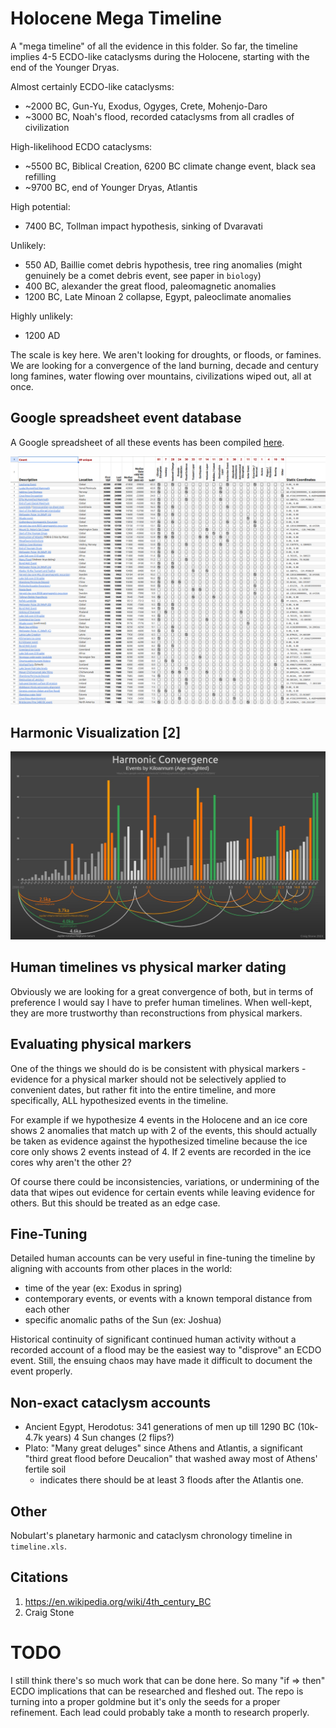 # Holocene Mega Timeline

A "mega timeline" of all the evidence in this folder. So far, the timeline implies 4-5 ECDO-like cataclysms during the Holocene, starting with the end of the Younger Dryas.

Almost certainly ECDO-like cataclysms:
- ~2000 BC, Gun-Yu, Exodus, Ogyges, Crete, Mohenjo-Daro
- ~3000 BC, Noah's flood, recorded cataclysms from all cradles of civilization

High-likelihood ECDO cataclysms:
- ~5500 BC, Biblical Creation, 6200 BC climate change event, black sea refilling
- ~9700 BC, end of Younger Dryas, Atlantis

High potential:
- 7400 BC, Tollman impact hypothesis, sinking of Dvaravati

Unlikely:
- 550 AD, Baillie comet debris hypothesis, tree ring anomalies (might genuinely be a comet debris event, see paper in `biology`)
- 400 BC, alexander the great flood, paleomagnetic anomalies
- 1200 BC, Late Minoan 2 collapse, Egypt, paleoclimate anomalies

Highly unlikely:
- 1200 AD

The scale is key here. We aren't looking for droughts, or floods, or famines. We are looking for a convergence of the land burning, decade and century long famines, water flowing over mountains, civilizations wiped out, all at once.

## Google spreadsheet event database

A Google spreadsheet of all these events has been compiled [here](https://docs.google.com/spreadsheets/d/12wWdujQop8mkRSnj3LgZ5VSc_cAVShsOyCXYEofj664/edit?usp=drive_link).

[<img src="img/event-spreadsheet.png">](https://docs.google.com/spreadsheets/d/12wWdujQop8mkRSnj3LgZ5VSc_cAVShsOyCXYEofj664/edit?usp=drive_link)

## Harmonic Visualization [2]

![](img/timeline-harmonic.jpg)

## Human timelines vs physical marker dating

Obviously we are looking for a great convergence of both, but in terms of preference I would say I have to prefer human timelines. When well-kept, they are more trustworthy than reconstructions from physical markers.

## Evaluating physical markers

One of the things we should do is be consistent with physical markers - evidence for a physical marker should not be selectively applied to convenient dates, but rather fit into the entire timeline, and more specifically, ALL hypothesized events in the timeline.

For example if we hypothesize 4 events in the Holocene and an ice core shows 2 anomalies that match up with 2 of the events, this should actually be taken as evidence against the hypothesized timeline because the ice core only shows 2 events instead of 4. If 2 events are recorded in the ice cores why aren't the other 2?

Of course there could be inconsistencies, variations, or undermining of the data that wipes out evidence for certain events while leaving evidence for others. But this should be treated as an edge case.

## Fine-Tuning

Detailed human accounts can be very useful in fine-tuning the timeline by aligning with accounts from other places in the world:
- time of the year (ex: Exodus in spring)
- contemporary events, or events with a known temporal distance from each other
- specific anomalic paths of the Sun (ex: Joshua)

Historical continuity of significant continued human activity without a recorded account of a flood may be the easiest way to "disprove" an ECDO event. Still, the ensuing chaos may have made it difficult to document the event properly.

## Non-exact cataclysm accounts

- Ancient Egypt, Herodotus: 341 generations of men up till 1290 BC (10k-4.7k years) 4 Sun changes (2 flips?)
- Plato: "Many great deluges" since Athens and Atlantis, a significant "third great flood before Deucalion" that washed away most of Athens' fertile soil
	- indicates there should be at least 3 floods after the Atlantis one.

## Other

Nobulart's planetary harmonic and cataclysm chronology timeline in `timeline.xls`.

## Citations

1. https://en.wikipedia.org/wiki/4th_century_BC
2. Craig Stone

# TODO

I still think there's so much work that can be done here. So many "if => then" ECDO implications that can be researched and fleshed out. The repo is turning into a proper goldmine but it's only the seeds for a proper refinement. Each lead could probably take a month to research properly.
